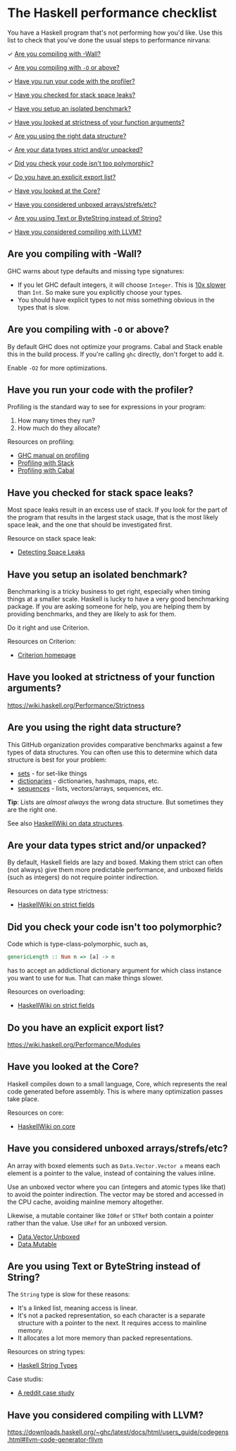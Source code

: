 # The Haskell performance checklist

You have a Haskell program that's not performing how you'd like. Use
this list to check that you've done the usual steps to performance
nirvana:

✓ [Are you compiling with -Wall?](#are-you-compiling-with--wall)

✓ [Are you compiling with `-O` or above?](#are-you-compiling-with--o-or-above)

✓ [Have you run your code with the profiler?](#have-you-run-your-code-with-the-profiler)

✓ [Have you checked for stack space leaks?](#have-you-checked-for-stack-space-leaks)

✓ [Have you setup an isolated benchmark?](#have-you-setup-an-isolated-benchmark)

✓ [Have you looked at strictness of your function arguments?](#have-you-looked-at-strictness-of-your-function-arguments)

✓ [Are you using the right data structure?](#are-you-using-the-right-data-structure)

✓ [Are your data types strict and/or unpacked?](#are-your-data-types-strict-andor-unpacked)

✓ [Did you check your code isn't too polymorphic?](#did-you-check-your-code-isnt-too-polymorphic)

✓ [Do you have an explicit export list?](#do-you-have-an-explicit-export-list)

✓ [Have you looked at the Core?](#have-you-looked-at-the-core)

✓ [Have you considered unboxed arrays/strefs/etc?](#have-you-considered-unboxed-arraysstrefsetc)

✓ [Are you using Text or ByteString instead of String?](#are-you-using-text-or-bytestring-instead-of-string)

✓ [Have you considered compiling with LLVM?](#have-you-considered-compiling-with-llvm)

## Are you compiling with -Wall?

GHC warns about type defaults and missing type signatures:

* If you let GHC default integers, it will choose `Integer`. This is
  [10x slower](https://github.com/haskell-perf/numbers#numbers) than
  `Int`. So make sure you explicitly choose your types.
* You should have explicit types to not miss something obvious in the
  types that is slow.

## Are you compiling with `-O` or above?

By default GHC does not optimize your programs. Cabal and Stack enable
this in the build process. If you're calling `ghc` directly, don't
forget to add it.

Enable `-O2` for more optimizations.

## Have you run your code with the profiler?

Profiling is the standard way to see for expressions in your program:

1. How many times they run?
2. How much do they allocate?

Resources on profiling:

* [GHC manual on profiling](https://downloads.haskell.org/~ghc/master/users-guide/profiling.html)
* [Profiling with Stack](https://stackoverflow.com/questions/32123475/profiling-builds-with-stack)
* [Profiling with Cabal](https://nikita-volkov.github.io/profiling-cabal-projects/)

## Have you checked for stack space leaks?

Most space leaks result in an excess use of stack. If you look for the
part of the program that results in the largest stack usage, that is
the most likely space leak, and the one that should be investigated
first.

Resource on stack space leak:

* [Detecting Space Leaks](http://neilmitchell.blogspot.co.uk/2015/09/detecting-space-leaks.html?m=1)

## Have you setup an isolated benchmark?

Benchmarking is a tricky business to get right, especially when timing
things at a smaller scale. Haskell is lucky to have a very good
benchmarking package. If you are asking someone for help, you are
helping them by providing benchmarks, and they are likely to ask for
them.

Do it right and use Criterion.

Resources on Criterion:

* [Criterion homepage](http://www.serpentine.com/criterion/)

## Have you looked at strictness of your function arguments?

https://wiki.haskell.org/Performance/Strictness

## Are you using the right data structure?

This GitHub organization provides comparative benchmarks against a few
types of data structures. You can often use this to determine which
data structure is best for your problem:

* [sets](https://github.com/haskell-perf/sets) - for set-like things
* [dictionaries](https://github.com/haskell-perf/dictionaries)  -
  dictionaries, hashmaps, maps, etc.
* [sequences](https://github.com/haskell-perf/sequences) - lists,
  vectors/arrays, sequences, etc.

**Tip**: Lists are *almost always* the wrong data structure. But
  sometimes they are the right one.

See also
[HaskellWiki on data structures](https://wiki.haskell.org/Performance#Specific_comparisons_of_data_structures).

## Are your data types strict and/or unpacked?

By default, Haskell fields are lazy and boxed. Making them strict can
often (not always) give them more predictable performance, and unboxed
fields (such as integers) do not require pointer indirection.

Resources on data type strictness:

* [HaskellWiki on strict fields](https://wiki.haskell.org/Performance/Data_types#Unpacking_strict_fields)

## Did you check your code isn't too polymorphic?

Code which is type-class-polymorphic, such as,

``` haskell
genericLength :: Num n => [a] -> n
```

has to accept an addictional dictionary argument for which class
instance you want to use for `Num`. That can make things slower.

Resources on overloading:

* [HaskellWiki on strict fields](https://wiki.haskell.org/Performance/Overloading)

## Do you have an explicit export list?

https://wiki.haskell.org/Performance/Modules

## Have you looked at the Core?

Haskell compiles down to a small language, Core, which represents the
real code generated before assembly. This is where many optimization
passes take place.

Resources on core:

* [HaskellWiki on core](https://wiki.haskell.org/Performance/GHC#Looking_at_the_Core)

## Have you considered unboxed arrays/strefs/etc?

An array with boxed elements such as `Data.Vector.Vector a` means each
element is a pointer to the value, instead of containing the values
inline.

Use an unboxed vector where you can (integers and atomic types like
that) to avoid the pointer indirection. The vector may be stored and
accessed in the CPU cache, avoiding mainline memory altogether.

Likewise, a mutable container like `IORef` or `STRef` both contain a
pointer rather than the value. Use `URef` for an unboxed version.

* [Data.Vector.Unboxed](https://hackage.haskell.org/package/vector-0.12.0.1/docs/Data-Vector-Unboxed.html)
* [Data.Mutable](https://hackage.haskell.org/package/mutable-containers-0.3.3/docs/Data-Mutable.html#t:URef)

## Are you using Text or ByteString instead of String?

The `String` type is slow for these reasons:

* It's a linked list, meaning access is linear.
* It's not a packed representation, so each character is a separate
  structure with a pointer to the next. It requires access to mainline
  memory.
* It allocates a lot more memory than packed representations.

Resources on string types:

* [Haskell String Types](http://www.alexeyshmalko.com/2015/haskell-string-types/)

Case studis:

* [A reddit case study](https://www.reddit.com/r/haskell/comments/120h6i/why_is_this_simple_text_processing_program_so/)

## Have you considered compiling with LLVM?

https://downloads.haskell.org/~ghc/latest/docs/html/users_guide/codegens.html#llvm-code-generator-fllvm
